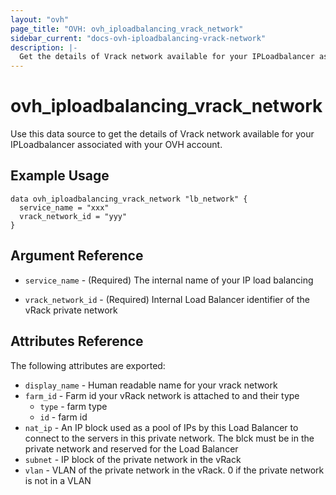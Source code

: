 ```yaml
---
layout: "ovh"
page_title: "OVH: ovh_iploadbalancing_vrack_network"
sidebar_current: "docs-ovh-iploadbalancing-vrack-network"
description: |-
  Get the details of Vrack network available for your IPLoadbalancer associated with your OVH account.
---
```


# ovh_iploadbalancing_vrack_network

Use this data source to get the details of Vrack network available for your IPLoadbalancer associated with your OVH account.

## Example Usage

```hcl
data ovh_iploadbalancing_vrack_network "lb_network" {
  service_name = "xxx"
  vrack_network_id = "yyy"
}
```

## Argument Reference


* `service_name` - (Required) The internal name of your IP load balancing

* `vrack_network_id` - (Required) Internal Load Balancer identifier of the vRack private network


## Attributes Reference

The following attributes are exported:

* `display_name` - Human readable name for your vrack network
* `farm_id` - Farm id your vRack network is attached to and their type
  * `type` - farm type
  * `id` - farm id
* `nat_ip` - An IP block used as a pool of IPs by this Load Balancer to connect to the servers in this private network. The blck must be in the private network and reserved for the Load Balancer
* `subnet` - IP block of the private network in the vRack
* `vlan` - VLAN of the private network in the vRack. 0 if the private network is not in a VLAN

